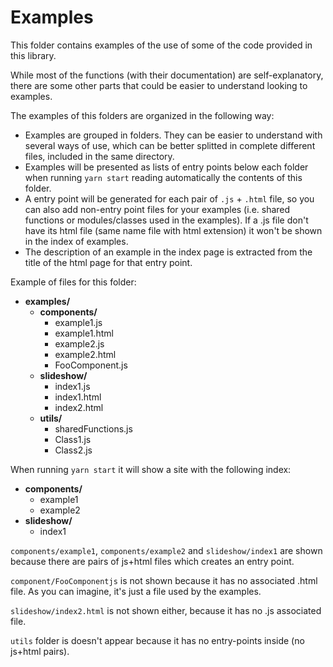 # Examples

This folder contains examples of the use of some of the code provided in this library.

While most of the functions (with their documentation) are self-explanatory, there are some other parts that could be easier to understand looking to examples.

The examples of this folders are organized in the following way:
 * Examples are grouped in folders. They can be easier to understand with several  ways of use, which can be better splitted in complete different files, included in the same directory.
 * Examples will be presented as lists of entry points below each folder when running `yarn start` reading automatically the contents of this folder.
 * A entry point will be generated for each pair of `.js` + `.html` file, so you can also add non-entry point files for your examples (i.e. shared functions or modules/classes used in the examples). If a .js file don't have its html file (same name file with html extension) it won't be shown in the index of examples.
 * The description of an example in the index page is extracted from the title of the html page for that entry point.

Example of files for this folder:

* **examples/**
  * **components/**
    * example1.js
    * example1.html
    * example2.js
    * example2.html
    * FooComponent.js
  * **slideshow/**
    * index1.js
    * index1.html
    * index2.html
  * **utils/**
    * sharedFunctions.js
    * Class1.js
    * Class2.js

When running `yarn start` it will show a site with the following index:
* **components/**
  * example1
  * example2
* **slideshow/**
  * index1

`components/example1`, `components/example2` and `slideshow/index1` are shown because there are pairs of js+html files which creates an entry point.

`component/FooComponentjs` is not shown because it has no associated .html file. As you can imagine, it's just a file used by the examples.

`slideshow/index2.html` is not shown either, because it has no .js associated file.

`utils` folder is doesn't appear because it has no entry-points inside (no js+html pairs).

